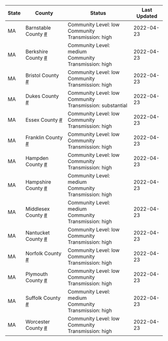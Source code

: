 State | County | Status | Last Updated
--- | --- | --- | --- 
MA | Barnstable County <a href="#barnstable_county">#</a> | <a name="barnstable_county"></a>Community Level: low<br/>Community Transmission: high | 2022-04-23
MA | Berkshire County <a href="#berkshire_county">#</a> | <a name="berkshire_county"></a>Community Level: medium<br/>Community Transmission: high | 2022-04-23
MA | Bristol County <a href="#bristol_county">#</a> | <a name="bristol_county"></a>Community Level: low<br/>Community Transmission: high | 2022-04-23
MA | Dukes County <a href="#dukes_county">#</a> | <a name="dukes_county"></a>Community Level: low<br/>Community Transmission: substantial | 2022-04-23
MA | Essex County <a href="#essex_county">#</a> | <a name="essex_county"></a>Community Level: low<br/>Community Transmission: high | 2022-04-23
MA | Franklin County <a href="#franklin_county">#</a> | <a name="franklin_county"></a>Community Level: low<br/>Community Transmission: high | 2022-04-23
MA | Hampden County <a href="#hampden_county">#</a> | <a name="hampden_county"></a>Community Level: low<br/>Community Transmission: high | 2022-04-23
MA | Hampshire County <a href="#hampshire_county">#</a> | <a name="hampshire_county"></a>Community Level: medium<br/>Community Transmission: high | 2022-04-23
MA | Middlesex County <a href="#middlesex_county">#</a> | <a name="middlesex_county"></a>Community Level: medium<br/>Community Transmission: high | 2022-04-23
MA | Nantucket County <a href="#nantucket_county">#</a> | <a name="nantucket_county"></a>Community Level: low<br/>Community Transmission: high | 2022-04-23
MA | Norfolk County <a href="#norfolk_county">#</a> | <a name="norfolk_county"></a>Community Level: low<br/>Community Transmission: high | 2022-04-23
MA | Plymouth County <a href="#plymouth_county">#</a> | <a name="plymouth_county"></a>Community Level: low<br/>Community Transmission: high | 2022-04-23
MA | Suffolk County <a href="#suffolk_county">#</a> | <a name="suffolk_county"></a>Community Level: medium<br/>Community Transmission: high | 2022-04-23
MA | Worcester County <a href="#worcester_county">#</a> | <a name="worcester_county"></a>Community Level: low<br/>Community Transmission: high | 2022-04-23
